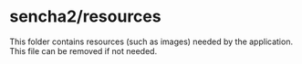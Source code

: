 # sencha2/resources

This folder contains resources (such as images) needed by the application. This file can
be removed if not needed.
